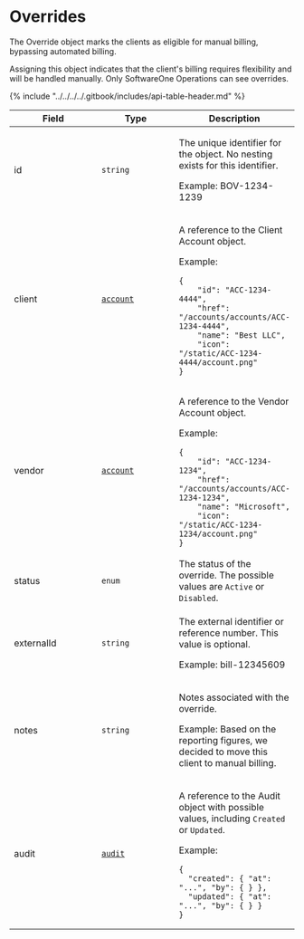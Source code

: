 # Overrides

The Override object marks the clients as eligible for manual billing, bypassing automated billing.&#x20;

Assigning this object indicates that the client's billing requires flexibility and will be handled manually.&#x20;Only SoftwareOne Operations can see overrides.

{% include "../../../../.gitbook/includes/api-table-header.md" %}

<table><thead><tr><th width="166">Field</th><th width="148">Type</th><th>Description</th></tr></thead><tbody><tr><td>id</td><td><code>string</code></td><td><p>The unique identifier for the object. No nesting exists for this identifier. </p><p>Example: BOV-1234-1239</p></td></tr><tr><td>client</td><td><a href="../../accounts-api/account/"><code>account</code></a></td><td><p>A reference to the Client Account object. </p><p>Example:</p><pre class="language-json" data-overflow="wrap" data-line-numbers><code class="lang-json">{
    "id": "ACC-1234-4444",
    "href": "/accounts/accounts/ACC-1234-4444",
    "name": "Best LLC",
    "icon": "/static/ACC-1234-4444/account.png"
}
</code></pre></td></tr><tr><td>vendor</td><td><a href="../../accounts-api/account/"><code>account</code></a></td><td><p>A reference to the Vendor Account object. </p><p>Example:</p><pre class="language-json" data-overflow="wrap" data-line-numbers><code class="lang-json">{
    "id": "ACC-1234-1234",
    "href": "/accounts/accounts/ACC-1234-1234",
    "name": "Microsoft",
    "icon": "/static/ACC-1234-1234/account.png"
}
</code></pre></td></tr><tr><td>status</td><td><code>enum</code></td><td>The status of the override. The possible values are <code>Active</code> or <code>Disabled</code>. </td></tr><tr><td>externalId</td><td><code>string</code></td><td><p>The external identifier or reference number. This value is optional.</p><p>Example: bill-12345609</p></td></tr><tr><td>notes</td><td><code>string</code></td><td><p>Notes associated with the override.</p><p>Example: Based on the reporting figures, we decided to move this client to manual billing.</p></td></tr><tr><td>audit</td><td><a href="../../common-api-objects/audit.md"><code>audit</code></a></td><td><p>A reference to the Audit object with possible values, including <code>Created</code> or <code>Updated</code>. </p><p>Example:</p><pre class="language-json" data-line-numbers><code class="lang-json">{
  "created": { "at": "...", "by": { } },
  "updated": { "at": "...", "by": { } }
}
</code></pre></td></tr></tbody></table>


